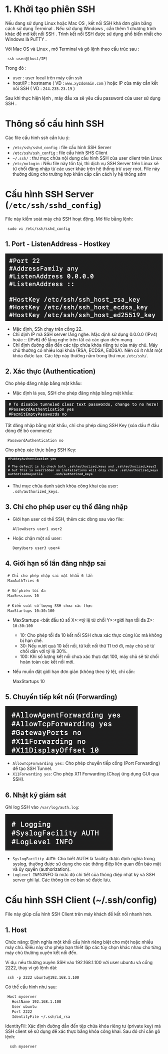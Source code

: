 # 1. Khởi tạo phiên SSH

Nếu đang sử dụng Linux hoặc Mac OS , kết nối SSH khá đơn giản bằng cách sử dụng Terminal . Nếu sử dụng Windows , cần thêm 1 chương trình khác để mở kết nối SSH . Trình kết nối SSH được sử dụng phổ biến nhất cho Windows là PuTTY .

Với Mac OS và Linux , mở Terminal và gõ lệnh theo cấu trúc sau :

     ssh user@[host/IP]

Trong đó :

- user : user local trên máy cần ssh
- host/IP : hostname ( VD : ``www.xyzdomain.com`` ) hoặc IP của máy cần kết nối SSH ( VD : ``244.235.23.19`` )

Sau khi thực hiện lệnh , máy đầu xa sẽ yêu cầu password của user sử dụng SSH .

# Thông số cấu hình SSH

Các file cấu hình ssh cần lưu ý:

- ``/etc/ssh/sshd_config`` : file cấu hình SSH Server
- ``/etc/ssh/ssh_config`` : file cấu hình SHS Client
- ``~/.ssh/`` : thư mục chứa nội dung cấu hình SSH của user client trên Linux
- ``/etc/nologin`` : Nếu file này tồn tại, thì dịch vụ SSH Server trên Linux sẽ từ chối đăng nhập từ các user khác trên hệ thống trừ user root. File này thường dùng cho trường hợp khẩn cấp cần cách ly hệ thống sớm

# Cấu hình SSH Server (``/etc/ssh/sshd_config``)

File này kiểm soát máy chủ SSH hoạt động. Mở file bằng lệnh:

     sudo vi /etc/ssh/sshd_config

## 1. Port - ListenAddress - Hostkey

![alt text](image.png)

- Mặc định, SSh chạy trên cổng 22.
- Chỉ định IP mà SSH server lắng nghe. Mặc định sử dụng 0.0.0.0 (IPv4) hoặc :: (IPv6) để lắng nghe trên tất cả các giao diện mạng.
- Chỉ định đường dẫn đến các tệp chứa khóa riêng tư của máy chủ. Máy chủ thường có nhiều loại khóa (RSA, ECDSA, EdDSA). Nên có ít nhất một khóa được tạo. Các tệp này thường nằm trong thư mục ``/etc/ssh/``.

## 2. Xác thực (Authentication)

Cho phép đăng nhập bằng mật khẩu:

- Mặc định là yes, SSH cho phép đăng nhập bằng mật khẩu:

![alt text](image-1.png)

Tắt đăng nhập bằng mật khẩu, chỉ cho phép dùng SSH Key (xóa dấu # đầu dòng để bỏ comment):

     PasswordAuthentication no

Cho phép xác thực bằng SSH Key:

![alt text](image-2.png)

- Thư mục chứa danh sách khóa công khai của user: ``.ssh/authorized_keys``.

## 3. Chỉ cho phép user cụ thể đăng nhập

- Giới hạn user có thể SSH, thêm các dòng sau vào file:

      AllowUsers user1 user2 

- Hoặc chặn một số user:

      DenyUsers user3 user4

## 4. Giới hạn số lần đăng nhập sai

     # Chỉ cho phép nhập sai mật khẩu 6 lần
     MaxAuthTries 6

     # Số phiên tối đa
     MaxSessions 10

     # Kiểm soát số lượng SSH chưa xác thực
     MaxStartups 10:30:100

- MaxStartups <bắt đầu từ số X>:<tỷ lệ từ chối Y>:<giới hạn tối đa Z>: ``10:30:100``
  - 10: Cho phép tối đa 10 kết nối SSH chưa xác thực cùng lúc mà không bị hạn chế.
  - 30: Nếu vượt quá 10 kết nối, từ kết nối thứ 11 trở đi, máy chủ sẽ từ chối dần với tỷ lệ 30%.
  - 100: Khi số lượng kết nối chưa xác thực đạt 100, máy chủ sẽ từ chối hoàn toàn các kết nối mới.
- Nếu muốn đặt giới hạn đơn giản (không theo tỷ lệ), chỉ cần:

     MaxStartups 10

## 5. Chuyển tiếp kết nối (Forwarding)

![alt text](image-3.png)

- ``AllowTcpForwarding yes:`` Cho phép chuyển tiếp cổng (Port Forwarding) để tạo SSH Tunnel.
- ``X11Forwarding yes``: Cho phép X11 Forwarding (Chayj ứng dụng GUI qua SSH).

## 6. Nhật ký giám sát

Ghi log SSH vào ``/var/log/auth.log``:

![alt text](image-4.png)

- ``SyslogFacility AUTH``: Cho biết AUTH là facility được định nghĩa trong syslog, thường được sử dụng cho các thông điệp liên quan đến bảo mật và ủy quyền (authorization).
- ``LogLevel INFO``:INFO là mức độ chi tiết của thông điệp nhật ký và SSH server ghi lại. Các thông tin cơ bản sẽ được lưu.

# Cấu hình SSH Client (~/.ssh/config)

File này giúp cấu hình SSH Client trên máy khách để kết nối nhanh hơn.

## 1. Host

Chức năng: Định nghĩa một khối cấu hình riêng biệt cho một hoặc nhiều máy chủ. Điều này cho phép bạn thiết lập các tùy chọn khác nhau cho từng máy chủ thường xuyên kết nối đến.

Ví dụ: nếu thường xuyên SSH vào 192.168.1.100 với user ubuntu và cổng 2222, thay vì gõ lệnh dài:

     ssh -p 2222 ubuntu@192.168.1.100

Có thể cấu hình như sau:

     Host myserver
       HostName 192.168.1.100
       User ubuntu
       Port 2222
       IdentityFile ~/.ssh/id_rsa
IdentityFil: Xác định đường dẫn đến tệp chứa khóa riêng tư (private key) mà SSH client sẽ sử dụng để xác thực bằng khóa công khai.
Sau đó chỉ cần gõ lệnh:

      ssh myserver




